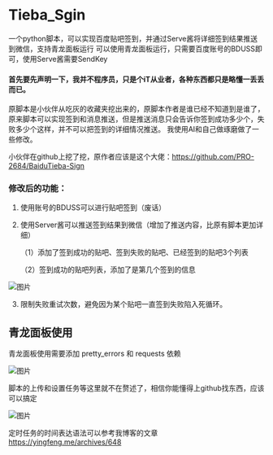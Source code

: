 # Tieba_Sgin
一个python脚本，可以实现百度贴吧签到，并通过Serve酱将详细签到结果推送到微信，支持青龙面板运行
可以使用青龙面板运行，只需要百度账号的BDUSS即可，使用Serve酱需要SendKey


#### 首先要先声明一下，我并不程序员，只是个iT从业者，各种东西都只是略懂一丢丢而已。

原脚本是小伙伴从吃灰的收藏夹挖出来的，原脚本作者是谁已经不知道到是谁了，原来脚本可以实现签到和消息推送，但是推送消息只会告诉你签到成功多少个，失败多少个这样，并不可以把签到的详细情况推送。
我使用AI和自己做琢磨做了一些修改。

小伙伴在github上挖了挖，原作者应该是这个大佬：https://github.com/PRO-2684/BaiduTieba-Sign

### 修改后的功能：
1. 使用账号的BDUSS可以进行贴吧签到（废话）
   
2. 使用Server酱可以推送签到结果到微信（增加了推送内容，比原有脚本更加详细）
   
   （1）添加了签到成功的贴吧、签到失败的贴吧、已经签到的贴吧3个列表
   
   （2）签到成功的贴吧列表，添加了是第几个签到的信息
   
![图片](https://github.com/yingfeng-i/Tieba_Sgin/assets/18555737/b1491946-b09c-4227-9282-236275056676)

3. 限制失败重试次数，避免因为某个贴吧一直签到失败陷入死循环。



## 青龙面板使用

青龙面板使用需要添加 pretty_errors 和 requests 依赖

![图片](https://github.com/yingfeng-i/Tieba_Sgin/assets/18555737/a5bacf80-7c73-447a-8c7b-e2205580db17)

脚本的上传和设置任务等这里就不在赘述了，相信你能懂得上github找东西，应该可以搞定

![图片](https://github.com/yingfeng-i/Tieba_Sgin/assets/18555737/e9d21703-18bb-4c8b-8fa4-7635cae18824)


定时任务的时间表达语法可以参考我博客的文章
https://yingfeng.me/archives/648
